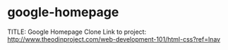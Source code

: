 google-homepage
===============
TITLE: Google Homepage Clone
Link to project: http://www.theodinproject.com/web-development-101/html-css?ref=lnav

